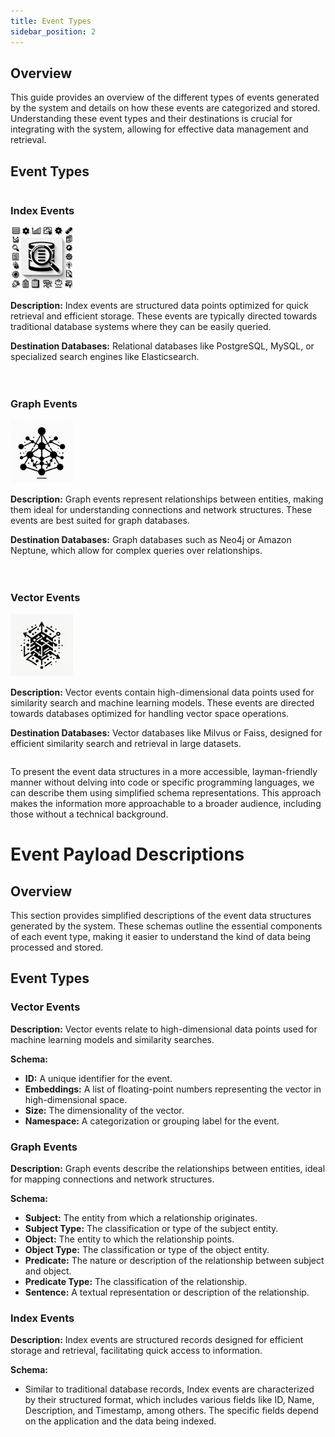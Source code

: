 ```yaml
---
title: Event Types
sidebar_position: 2
---
```


## Overview

This guide provides an overview of the different types of events generated by the system and details on how these events are categorized and stored. Understanding these event types and their destinations is crucial for integrating with the system, allowing for effective data management and retrieval.

## Event Types

<div style="display: flex; flex-wrap: wrap; gap: 20px; justify-content: start;">
    <div>
        <h3>Index Events</h3>
        <img src="../assets/events/index.webp" alt="Index Events Icon" style="width: 100px;"/>
        <p><strong>Description:</strong> Index events are structured data points optimized for quick retrieval and efficient storage. These events are typically directed towards traditional database systems where they can be easily queried.</p>
        <p><strong>Destination Databases:</strong> Relational databases like PostgreSQL, MySQL, or specialized search engines like Elasticsearch.</p>
    </div>
    <div>
        <h3>Graph Events</h3>
        <img src="../assets/events/graph.webp" alt="Graph Events Icon" style="width: 100px;"/>
        <p><strong>Description:</strong> Graph events represent relationships between entities, making them ideal for understanding connections and network structures. These events are best suited for graph databases.</p>
        <p><strong>Destination Databases:</strong> Graph databases such as Neo4j or Amazon Neptune, which allow for complex queries over relationships.</p>
    </div>
    <div>
        <h3>Vector Events</h3>
        <img src="../assets/events/vector.webp" alt="Vector Events Icon" style="width: 100px;"/>
        <p><strong>Description:</strong> Vector events contain high-dimensional data points used for similarity search and machine learning models. These events are directed towards databases optimized for handling vector space operations.</p>
        <p><strong>Destination Databases:</strong> Vector databases like Milvus or Faiss, designed for efficient similarity search and retrieval in large datasets.</p>
    </div>
</div>

To present the event data structures in a more accessible, layman-friendly manner without delving into code or specific programming languages, we can describe them using simplified schema representations. This approach makes the information more approachable to a broader audience, including those without a technical background.

# Event Payload Descriptions

## Overview

This section provides simplified descriptions of the event data structures generated by the system. These schemas outline the essential components of each event type, making it easier to understand the kind of data being processed and stored.

## Event Types

### Vector Events

**Description:** Vector events relate to high-dimensional data points used for machine learning models and similarity searches.

**Schema:**

- **ID:** A unique identifier for the event.
- **Embeddings:** A list of floating-point numbers representing the vector in high-dimensional space.
- **Size:** The dimensionality of the vector.
- **Namespace:** A categorization or grouping label for the event.

### Graph Events

**Description:** Graph events describe the relationships between entities, ideal for mapping connections and network structures.

**Schema:**

- **Subject:** The entity from which a relationship originates.
- **Subject Type:** The classification or type of the subject entity.
- **Object:** The entity to which the relationship points.
- **Object Type:** The classification or type of the object entity.
- **Predicate:** The nature or description of the relationship between subject and object.
- **Predicate Type:** The classification of the relationship.
- **Sentence:** A textual representation or description of the relationship.

### Index Events

**Description:** Index events are structured records designed for efficient storage and retrieval, facilitating quick access to information.

**Schema:**

- Similar to traditional database records, Index events are characterized by their structured format, which includes various fields like ID, Name, Description, and Timestamp, among others. The specific fields depend on the application and the data being indexed.

